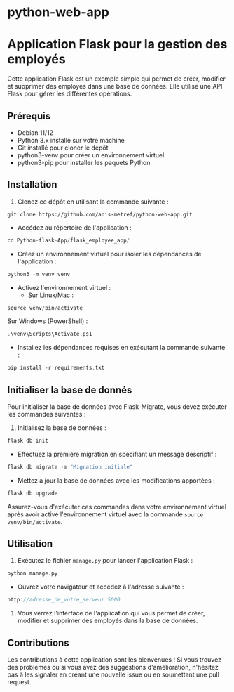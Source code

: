 # python-web-app

# Application Flask pour la gestion des employés

Cette application Flask est un exemple simple qui permet de créer, modifier et supprimer des employés dans une base de données. Elle utilise une API Flask pour gérer les différentes opérations.

## Prérequis
-   Debian 11/12
-   Python 3.x installé sur votre machine
-   Git installé pour cloner le dépôt
-   python3-venv pour créer un environnement virtuel
-   python3-pip pour installer les paquets Python

## Installation

1.  Clonez ce dépôt en utilisant la commande suivante :
    
    
    

```
git clone https://github.com/anis-metref/python-web-app.git

```

-   Accédez au répertoire de l'application :
    
    
    

```cpp
cd Python-flask-App/flask_employee_app/

```

-   Créez un environnement virtuel pour isoler les dépendances de l'application :
    
    
    

```cpp
python3 -m venv venv

```

-   Activez l'environnement virtuel :
    -   Sur Linux/Mac :
        
        
        

```cpp
source venv/bin/activate

```

Sur Windows (PowerShell) :



```cpp
.\venv\Scripts\Activate.ps1

```

-   Installez les dépendances requises en exécutant la commande suivante :
    
    
    

```cpp
pip install -r requirements.txt

```

## Initialiser la base de donnés
Pour initialiser la base de données avec Flask-Migrate, vous devez exécuter les commandes suivantes :

1.  Initialisez la base de données :
    

    

```cpp
flask db init

```

-   Effectuez la première migration en spécifiant un message descriptif :
    
    

```cpp
flask db migrate -m "Migration initiale"

```

-   Mettez à jour la base de données avec les modifications apportées :
  

```cpp
flask db upgrade

```

Assurez-vous d'exécuter ces commandes dans votre environnement virtuel après avoir activé l'environnement virtuel avec la commande `source venv/bin/activate`.

## Utilisation

1.  Exécutez le fichier `manage.py` pour lancer l'application Flask :
    
    
    

```cpp
python manage.py

```

-   Ouvrez votre navigateur et accédez à l'adresse suivante :
    
    
    

```cpp
http://adresse_de_votre_serveur:5000

```

1.  Vous verrez l'interface de l'application qui vous permet de créer, modifier et supprimer des employés dans la base de données.

## Contributions

Les contributions à cette application sont les bienvenues ! Si vous trouvez des problèmes ou si vous avez des suggestions d'amélioration, n'hésitez pas à les signaler en créant une nouvelle issue ou en soumettant une pull request.
